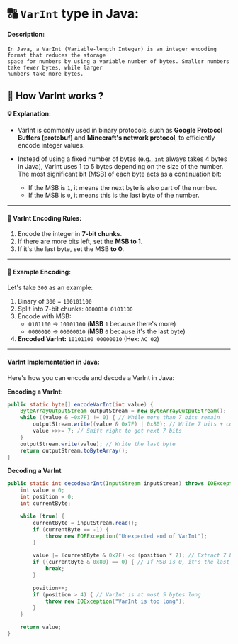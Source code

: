 # 🔠 `VarInt` type in Java:

#### Description:
```
In Java, a VarInt (Variable-length Integer) is an integer encoding format that reduces the storage
space for numbers by using a variable number of bytes. Smaller numbers take fewer bytes, while larger
numbers take more bytes.
```

## 🤔 How VarInt works ?

#### 💡 Explanation:
- VarInt is commonly used in binary protocols, such as **Google Protocol Buffers (protobuf)** and **Minecraft's network protocol**, to efficiently encode integer values.

- Instead of using a fixed number of bytes (e.g., `int` always takes 4 bytes in Java), VarInt uses 1 to 5 bytes depending on the size of the number. The most significant bit (MSB) of each byte acts as a continuation bit:
  - If the MSB is `1`, it means the next byte is also part of the number.
  - If the MSB is `0`, it means this is the last byte of the number.
---
#### 📝 VarInt Encoding Rules:
1. Encode the integer in **7-bit chunks**.
2. If there are more bits left, set the **MSB to 1**.
3. If it's the last byte, set the MSB **to 0**.
---
#### 📌 Example Encoding:
Let's take `300` as an example:
1. Binary of `300` = `100101100`
2. Split into 7-bit chunks: `0000010 0101100`
3. Encode with MSB:
   - `0101100` → `10101100` (**MSB** `1` because there's more)
   - `0000010` → `00000010` (**MSB** `0` because it's the last byte)
4. **Encoded VarInt:** `10101100 00000010` (Hex: `AC 02`)
---
#### VarInt Implementation in Java:
Here's how you can encode and decode a VarInt in Java:

**Encoding a VarInt:**
```java
public static byte[] encodeVarInt(int value) {
    ByteArrayOutputStream outputStream = new ByteArrayOutputStream();
    while ((value & ~0x7F) != 0) { // While more than 7 bits remain
        outputStream.write((value & 0x7F) | 0x80); // Write 7 bits + continuation bit
        value >>>= 7; // Shift right to get next 7 bits
    }
    outputStream.write(value); // Write the last byte
    return outputStream.toByteArray();
}
```
**Decoding a VarInt**
```java
public static int decodeVarInt(InputStream inputStream) throws IOException {
    int value = 0;
    int position = 0;
    int currentByte;

    while (true) {
        currentByte = inputStream.read();
        if (currentByte == -1) {
            throw new EOFException("Unexpected end of VarInt");
        }

        value |= (currentByte & 0x7F) << (position * 7); // Extract 7 bits and shift
        if ((currentByte & 0x80) == 0) { // If MSB is 0, it's the last byte
            break;
        }

        position++;
        if (position > 4) { // VarInt is at most 5 bytes long
            throw new IOException("VarInt is too long");
        }
    }

    return value;
}
```